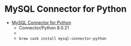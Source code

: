 # MySQL Connector for Python
- [MySQL Connector for Python](https://dev.mysql.com/downloads/connector/python/)
  -  Connector/Python 8.0.21 
  - 
  - `brew cask install mysql-connector-python`
